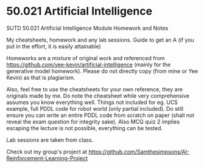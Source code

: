 # 50.021 Artificial Intelligence
SUTD 50.021 Artificial Intelligence Module Homework and Notes

My cheatsheets, homework and any lab sessions. Guide to get an A (if you put in the effort, it is easily attainable)

Homeworks are a mixture of original work and referenced from https://github.com/yee-kevin/artificial-intelligence (mainly for the generative model homework). Please do not directly copy (from mine or Yee Kevin) as that is plagiarism.

Also, feel free to use the cheatsheets for your own reference, they are originals made by me. Do note the cheatsheet while very comprehensive assumes you know everything well. Things not included for eg. UCS example, full PDDL code for robot world (only partial included). Do still ensure you can write an entire PDDL code from scratch on paper (shall not reveal the exam question for integrity sake). Also MCQ quiz 2 implies escaping the lecture is not possible, everything can be tested.

Lab sessions are taken from class.

Check out my group's project at https://github.com/Samthesimpsons/AI-Reinforcement-Learning-Project
